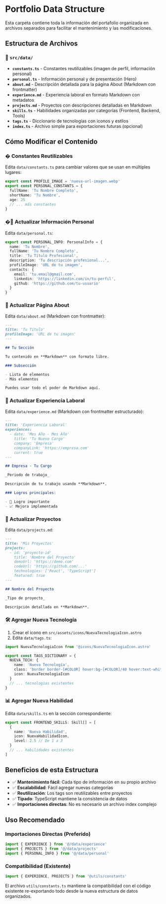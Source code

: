 # Portfolio Data Structure

Esta carpeta contiene toda la información del portafolio organizada en archivos separados para facilitar el mantenimiento y las modificaciones.

## Estructura de Archivos

### 📁 `src/data/`

- **`constants.ts`** - Constantes reutilizables (imagen de perfil, información personal)
- **`personal.ts`** - Información personal y de presentación (Hero)
- **`about.md`** - Descripción detallada para la página About (Markdown con frontmatter)
- **`experience.md`** - Experiencia laboral en formato Markdown con metadatos
- **`projects.md`** - Proyectos con descripciones detalladas en Markdown
- **`skills.ts`** - Habilidades organizadas por categorías (Frontend, Backend, Tools)
- **`tags.ts`** - Diccionario de tecnologías con iconos y estilos
- **`index.ts`** - Archivo simple para exportaciones futuras (opcional)

## Cómo Modificar el Contenido

### � Constantes Reutilizables

Edita `data/constants.ts` para cambiar valores que se usan en múltiples lugares:

```typescript
export const PROFILE_IMAGE = 'nueva-url-imagen.webp'
export const PERSONAL_CONSTANTS = {
  fullName: 'Tu Nombre Completo',
  shortName: 'Tu Nombre',
  age: 25
  // ... más constantes
}
```

### �👤 Actualizar Información Personal

Edita `data/personal.ts`:

```typescript
export const PERSONAL_INFO: PersonalInfo = {
  name: 'Tu Nombre',
  fullName: 'Tu Nombre Completo',
  title: 'Tu Título Profesional',
  description: 'Tu descripción profesional...',
  profileImage: 'URL de tu imagen',
  contacts: {
    email: 'tu.email@gmail.com',
    linkedin: 'https://linkedin.com/in/tu-perfil',
    github: 'https://github.com/tu-usuario'
  }
}
```

### 📝 Actualizar Página About

Edita `data/about.md` (Markdown con frontmatter):

```markdown
---
title: 'Tu Título'
profileImage: 'URL de tu imagen'
---

## Tu Sección

Tu contenido en **Markdown** con formato libre.

### Subsección

- Lista de elementos
- Más elementos

Puedes usar todo el poder de Markdown aquí.
```

### 💼 Actualizar Experiencia Laboral

Edita `data/experience.md` (Markdown con frontmatter estructurado):

```markdown
---
title: 'Experiencia Laboral'
experiences:
  - date: 'Mes Año - Mes Año'
    title: 'Tu Nuevo Cargo'
    company: 'Empresa'
    companyLink: 'https://empresa.com'
    current: true
---

## Empresa - Tu Cargo

_Periodo de trabajo_

Descripción de tu trabajo usando **Markdown**.

### Logros principales:

- 🚀 Logro importante
- 📈 Mejora implementada
```

### 🚀 Actualizar Proyectos

Edita `data/projects.md`:

```markdown
---
title: 'Mis Proyectos'
projects:
  - id: 'proyecto-id'
    title: 'Nombre del Proyecto'
    demoUrl: 'https://demo.com'
    codeUrl: 'https://github.com/...'
    technologies: ['React', 'TypeScript']
    featured: true
---

## Nombre del Proyecto

_Tipo de proyecto_

Descripción detallada en **Markdown**.
```

### 🛠️ Agregar Nueva Tecnología

1. Crear el icono en `src/assets/icons/NuevaTecnologiaIcon.astro`
2. Edita `data/tags.ts`:

```typescript
import NuevaTecnologiaIcon from '@icons/NuevaTecnologiaIcon.astro'

export const TAGS_DICTIONARY = {
  NUEVA_TECH: {
    name: 'Nueva Tecnología',
    class: 'border border-[#COLOR] hover:bg-[#COLOR]/40 hover:text-white',
    icon: NuevaTecnologiaIcon
  }
  // ... tecnologías existentes
}
```

### 📊 Agregar Nueva Habilidad

Edita `data/skills.ts` en la sección correspondiente:

```typescript
export const FRONTEND_SKILLS: Skill[] = [
  {
    name: 'Nueva Habilidad',
    icon: NuevaHabilidadIcon,
    level: 2.5 // De 1 a 3
  }
  // ... habilidades existentes
]
```

## Beneficios de esta Estructura

- ✅ **Mantenimiento fácil**: Cada tipo de información en su propio archivo
- ✅ **Escalabilidad**: Fácil agregar nuevas categorías
- ✅ **Reutilización**: Los tags son reutilizables entre proyectos
- ✅ **Tipado**: TypeScript mantiene la consistencia de datos
- ✅ **Importaciones directas**: No es necesario un archivo index complejo

## Uso Recomendado

### Importaciones Directas (Preferido)

```typescript
import { EXPERIENCE } from '@/data/experience'
import { PROJECTS } from '@/data/projects'
import { PERSONAL_INFO } from '@/data/personal'
```

### Compatibilidad (Existente)

```typescript
import { EXPERIENCE, PROJECTS } from '@utils/constants'
```

El archivo `utils/constants.ts` mantiene la compatibilidad con el código existente re-exportando todo desde la nueva estructura de datos organizados.
